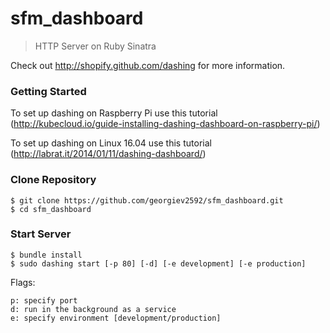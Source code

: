 
sfm_dashboard
====

> HTTP Server on Ruby Sinatra

Check out http://shopify.github.com/dashing for more information.

### Getting Started

To set up dashing on Raspberry Pi use this tutorial (http://kubecloud.io/guide-installing-dashing-dashboard-on-raspberry-pi/)

To set up dashing on Linux 16.04 use this tutorial (http://labrat.it/2014/01/11/dashing-dashboard/)

### Clone Repository

```
$ git clone https://github.com/georgiev2592/sfm_dashboard.git
$ cd sfm_dashboard
```

### Start Server

```
$ bundle install
$ sudo dashing start [-p 80] [-d] [-e development] [-e production]
```

Flags:

	p: specify port
	d: run in the background as a service
	e: specify environment [development/production]
